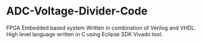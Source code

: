 # ADC-Voltage-Divider-Code
FPGA Embedded based system
Written in combination of Verilog and VHDL. High level language written in C using Eclipse SDK Vivado tool. 
